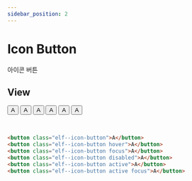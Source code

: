 ```yaml
---
sidebar_position: 2
---
```


# Icon Button

아이콘 버튼

## View 

<div style={{
        display: "flex",
        columnGap: 20,
        marginBottom: 20
    }}>
    <button class="elf--icon-button">A</button>
    <button class="elf--icon-button hover">A</button>
    <button class="elf--icon-button focus">A</button>
    <button class="elf--icon-button disabled">A</button>
    <button class="elf--icon-button active">A</button>
    <button class="elf--icon-button active focus">A</button>
</div>

&nbsp;

```html
<button class="elf--icon-button">A</button>
<button class="elf--icon-button hover">A</button>
<button class="elf--icon-button focus">A</button>
<button class="elf--icon-button disabled">A</button>
<button class="elf--icon-button active">A</button>
<button class="elf--icon-button active focus">A</button>
```
